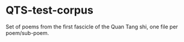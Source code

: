 # QTS-test-corpus
Set of poems from the first fascicle of the Quan Tang shi, one file per poem/sub-poem.
